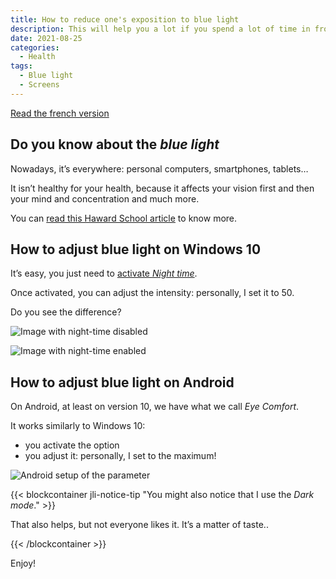 ```yaml
---
title: How to reduce one's exposition to blue light
description: This will help you a lot if you spend a lot of time in front of a screen
date: 2021-08-25
categories:
  - Health
tags:
  - Blue light
  - Screens
---
```


[Read the french version](https://jeremielitzler.fr/post/2021-08/reduire-son-exposition-a-la-lumiere-bleue/)

## Do you know about the _blue light_

Nowadays, it’s everywhere: personal computers, smartphones, tablets…

It isn’t healthy for your health, because it affects your vision first and then your mind and concentration and much more.

You can [read this Haward School article](https://www.health.harvard.edu/staying-healthy/blue-light-has-a-dark-side) to know more.

## How to adjust blue light on Windows 10

It’s easy, you just need to [activate _Night time_](https://support.microsoft.com/en-us/windows/set-your-display-for-night-time-in-windows-10-18fe903a-e0a1-8326-4c68-fd23d7aaf136).

Once activated, you can adjust the intensity: personally, I set it to 50.

Do you see the difference?

![Image with night-time disabled](/images/reduce-blue-light-windows-10-without-nighttime.jpg)

![Image with night-time enabled](/images/reduce-blue-light-windows-10-with-nighttime.jpg)

## How to adjust blue light on Android

On Android, at least on version 10, we have what we call _Eye Comfort_.

It works similarly to Windows 10:

- you activate the option
- you adjust it: personally, I set to the maximum!

![Android setup of the parameter](/images/reduce-blue-light-android.jpg)

{{< blockcontainer jli-notice-tip "You might also notice that I use the <em>Dark mode</em>." >}}

That also helps, but not everyone likes it. It’s a matter of taste..

{{< /blockcontainer >}}

Enjoy!
